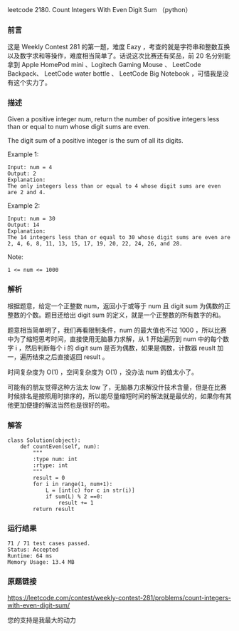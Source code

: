 leetcode 2180. Count Integers With Even Digit Sum （python）


### 前言

这是 Weekly Contest 281 的第一题，难度 Eazy ，考查的就是字符串和整数互换以及数字求和等操作，难度相当简单了。话说这次比赛还有奖品，前 20 名分别能拿到 Apple HomePod mini 、Logitech Gaming Mouse 、 LeetCode Backpack、   LeetCode water bottle 、  LeetCode Big  Notebook ，可惜我是没有这个实力了。

### 描述


Given a positive integer num, return the number of positive integers less than or equal to num whose digit sums are even.

The digit sum of a positive integer is the sum of all its digits.


Example 1:


	Input: num = 4
	Output: 2
	Explanation:
	The only integers less than or equal to 4 whose digit sums are even are 2 and 4. 
	
Example 2:


	Input: num = 30
	Output: 14
	Explanation:
	The 14 integers less than or equal to 30 whose digit sums are even are
	2, 4, 6, 8, 11, 13, 15, 17, 19, 20, 22, 24, 26, and 28.






Note:

	1 <= num <= 1000


### 解析

根据题意，给定一个正整数 num，返回小于或等于 num 且 digit sum 为偶数的正整数的个数。题目还给出 digit sum 的定义，就是一个正整数的所有数字的和。

题意相当简单明了，我们再看限制条件，num 的最大值也不过 1000 ，所以比赛中为了缩短思考时间，直接使用无脑暴力求解，从 1 开始遍历到 num 中的每个数字 i ，然后判断每个 i 的  digit sum 是否为偶数，如果是偶数，计数器 reuslt 加一，遍历结束之后直接返回 result 。

时间复杂度为 O(1) ，空间复杂度为 O(1) ，没办法 num 的值太小了。

可能有的朋友觉得这种方法太 low 了，无脑暴力求解没什技术含量，但是在比赛时候排名是按照用时排序的，所以能尽量缩短时间的解法就是最优的，如果你有其他更加便捷的解法当然也是很好的啦。

### 解答
				

	class Solution(object):
	    def countEven(self, num):
	        """
	        :type num: int
	        :rtype: int
	        """
	        result = 0
	        for i in range(1, num+1):
	            L = [int(c) for c in str(i)]
	            if sum(L) % 2 ==0:
	                result += 1
	        return result
            	      
			
### 运行结果


	71 / 71 test cases passed.
	Status: Accepted
	Runtime: 64 ms
	Memory Usage: 13.4 MB

### 原题链接


https://leetcode.com/contest/weekly-contest-281/problems/count-integers-with-even-digit-sum/


您的支持是我最大的动力
